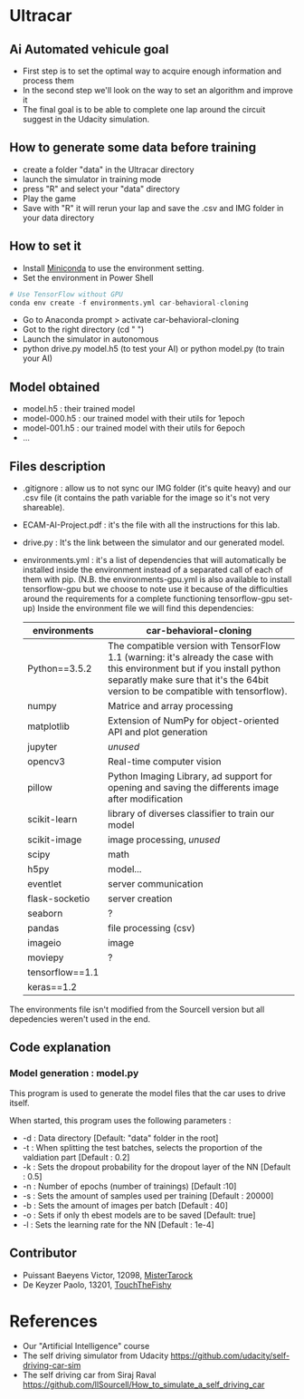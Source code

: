 # Ultracar
## Ai Automated vehicule goal

* First step is to set the optimal way to acquire enough information and process them
* In the second step we'll look on the way to set an algorithm and improve it
* The final goal is to be able to complete one lap around the circuit suggest in the Udacity simulation.

## How to generate some data before training
* create a folder "data" in the Ultracar directory
* launch the simulator in training mode
* press "R" and select your "data" directory
* Play the game
* Save with "R" it will rerun your lap and save the .csv and IMG folder in your data directory


## How to set it
* Install [Miniconda](https://conda.io/miniconda.html) to use the environment setting.
* Set the environment in Power Shell
```python
# Use TensorFlow without GPU
conda env create -f environments.yml car-behavioral-cloning
```
* Go to Anaconda prompt > activate car-behavioral-cloning
* Got to the right directory (cd " ")
* Launch the simulator in autonomous
* python drive.py model.h5 (to test your AI) or python model.py (to train your AI)

## Model obtained
* model.h5 : their trained model
* model-000.h5 : our trained model with their utils for 1epoch
* model-001.h5 : our trained model with their utils for 6epoch
* ...

## Files description
* .gitignore : allow us to not sync our IMG folder (it's quite heavy) and our .csv file (it contains the path variable for the image so it's not very shareable).
* ECAM-AI-Project.pdf : it's the file with all the instructions for this lab.
* drive.py : It's the link between the simulator and our generated model.
* environments.yml : it's a list of dependencies that will automatically be installed inside the environment instead of a separated call of each of them with pip. (N.B. the environments-gpu.yml is also available to install tensorflow-gpu but we choose to note use it because of the difficulties around the requirements for a complete functioning tensorflow-gpu set-up)
Inside the environment file we will find this dependencies:

    | environments|car-behavioral-cloning|
    | ------ | ------ |
    |Python==3.5.2| The compatible version with TensorFlow 1.1 (warning: it's already the case with this environment but if you install python separatly make sure that it's the 64bit version to be compatible with tensorflow). |
    |numpy| Matrice and array processing |
    |matplotlib| Extension of NumPy for object-oriented API and plot generation |
    |jupyter| *unused* |
    |opencv3| Real-time computer vision |
    |pillow| Python Imaging Library, ad support for opening and saving the differents image after modification |
    |scikit-learn| library of diverses classifier to train our model |
    |scikit-image| image processing, *unused* |
    |scipy| math |
    |h5py| model... |
    |eventlet| server communication  |
    |flask-socketio| server creation|
    |seaborn| ? |
    |pandas| file processing (csv)|
    |imageio| image |
    |moviepy| ? |
    |tensorflow==1.1| |
    |keras==1.2|  |

The environments file isn't modified from the Sourcell version but all depedencies weren't used in the end.

## Code explanation

### Model generation : model.py

This program is used to generate the model files that the car uses to drive itself.

When started, this program uses the following parameters :
* -d : Data directory [Default: "data" folder in the root]
* -t : When splitting the test batches, selects the proportion of the valdiation part [Default : 0.2]
* -k : Sets the dropout probability for the dropout layer of the NN [Default : 0.5]
* -n : Number of epochs (number of trainings) [Default :10]
* -s : Sets the amount of samples used per training [Default : 20000]
* -b : Sets the amount of images per batch [Default : 40]
* -o : Sets if only th ebest models are to be saved [Default: true]
* -l : Sets the learning rate for the NN [Default : 1e-4]



## Contributor

- Puissant Baeyens Victor, 12098, [MisterTarock](https://github.com/MisterTarock)
- De Keyzer  Paolo, 13201, [TouchTheFishy](https://github.com/TouchTheFishy)


# References

- Our "Artificial Intelligence" course
- The self driving simulator from Udacity https://github.com/udacity/self-driving-car-sim
- The self driving car from Siraj Raval https://github.com/llSourcell/How_to_simulate_a_self_driving_car
